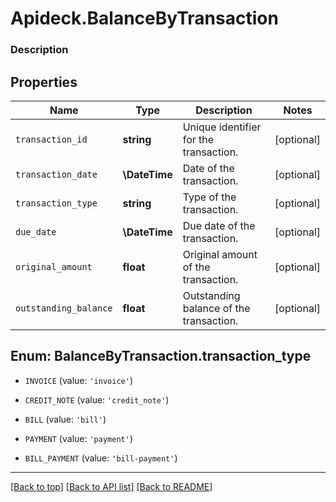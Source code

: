# Apideck.BalanceByTransaction

### Description

## Properties
Name | Type | Description | Notes
------------ | ------------- | ------------- | -------------
`transaction_id` | **string** | Unique identifier for the transaction. | [optional] 
`transaction_date` | **\DateTime** | Date of the transaction. | [optional] 
`transaction_type` | **string** | Type of the transaction. | [optional] 
`due_date` | **\DateTime** | Due date of the transaction. | [optional] 
`original_amount` | **float** | Original amount of the transaction. | [optional] 
`outstanding_balance` | **float** | Outstanding balance of the transaction. | [optional] 





<a name="TRANSACTION_TYPE"></a>
## Enum: BalanceByTransaction.transaction_type


* `INVOICE` (value: `'invoice'`)

* `CREDIT_NOTE` (value: `'credit_note'`)

* `BILL` (value: `'bill'`)

* `PAYMENT` (value: `'payment'`)

* `BILL_PAYMENT` (value: `'bill-payment'`)




---

[[Back to top]](#) [[Back to API list]](../../../../README.md#documentation-for-api-endpoints) [[Back to README]](../../../../README.md)



